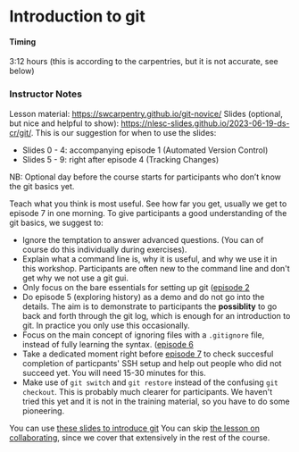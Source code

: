 # Introduction to git
#### Timing
3:12 hours (this is according to the carpentries, but it is not accurate, see below)

### Instructor Notes
Lesson material: https://swcarpentry.github.io/git-novice/
Slides (optional, but nice and helpful to show): https://nlesc-slides.github.io/2023-06-19-ds-cr/git/. This is our suggestion for when to use the slides:
- Slides 0 - 4: accompanying episode 1 (Automated Version Control)
- Slides 5 - 9: right after episode 4 (Tracking Changes)

NB: Optional day before the course starts for participants who don’t know the git basics yet.

Teach what you think is most useful. See how far you get, usually we get to episode 7 in one morning.
To give participants a good understanding of the git basics, we suggest to:
* Ignore the temptation to answer advanced questions. (You can of course do this individually during exercises).
* Explain what a command line is, why it is useful, and why we use it in this workshop. Participants are often new to the command line and don't get why we not use a git gui.
* Only focus on the bare essentials for setting up git ([episode 2](https://swcarpentry.github.io/git-novice/02-setup/index.html)
* Do episode 5 (exploring history) as a demo and do not go into the details. The aim is to demonstrate to participants the **possiblity** to go back and forth through the git log, which is enough for an introduction to git. In practice you only use this occasionally.
* Focus on the main concept of ignoring files with a `.gitignore` file, instead of fully learning the syntax. ([episode 6](https://swcarpentry.github.io/git-novice/06-ignore/index.html)
* Take a dedicated moment right before [episode 7](https://swcarpentry.github.io/git-novice/07-github/index.html) to check succesful completion of particpants' SSH setup and help out people who did not succeed yet. You will need 15-30 minutes for this.
* Make use of `git switch` and `git restore` instead of the confusing `git checkout`. This is probably much clearer for participants. We haven't tried this yet and it is not in the training material, so you have to do some pioneering.

You can use [these slides to introduce git](../files/02-introduction-to-git-slides.pptx)
You can skip [the lesson on collaborating](https://swcarpentry.github.io/git-novice/08-collab/index.html),
since we cover that extensively in the rest of the course. 
